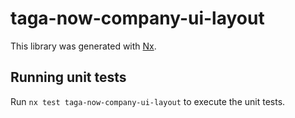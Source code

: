 # taga-now-company-ui-layout

This library was generated with [Nx](https://nx.dev).

## Running unit tests

Run `nx test taga-now-company-ui-layout` to execute the unit tests.
